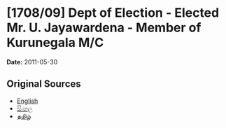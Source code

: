 # [1708/09] Dept of Election - Elected Mr. U. Jayawardena - Member of Kurunegala M/C

**Date:** 2011-05-30

## Original Sources

- [English](https://documents.gov.lk/view/extra-gazettes/2011/5/1708-09_E.pdf)
- [සිංහල](https://documents.gov.lk/view/extra-gazettes/2011/5/1708-09_S.pdf)
- [தமிழ்](https://documents.gov.lk/view/extra-gazettes/2011/5/1708-09_T.pdf)
